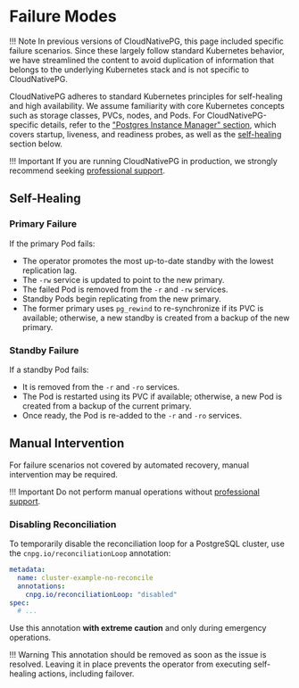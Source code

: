 <!-- SPDX-License-Identifier: CC-BY-4.0 -->
# Failure Modes

!!! Note
    In previous versions of CloudNativePG, this page included specific failure
    scenarios. Since these largely follow standard Kubernetes behavior, we have
    streamlined the content to avoid duplication of information that belongs to the
    underlying Kubernetes stack and is not specific to CloudNativePG.

CloudNativePG adheres to standard Kubernetes principles for self-healing and
high availability. We assume familiarity with core Kubernetes concepts such as
storage classes, PVCs, nodes, and Pods. For CloudNativePG-specific details,
refer to the ["Postgres Instance Manager" section](instance_manager.md), which
covers startup, liveness, and readiness probes, as well as the
[self-healing](#self-healing) section below.

!!! Important
    If you are running CloudNativePG in production, we strongly recommend
    seeking [professional support](https://cloudnative-pg.io/support/).

## Self-Healing

### Primary Failure

If the primary Pod fails:

- The operator promotes the most up-to-date standby with the lowest replication
  lag.
- The `-rw` service is updated to point to the new primary.
- The failed Pod is removed from the `-r` and `-rw` services.
- Standby Pods begin replicating from the new primary.
- The former primary uses `pg_rewind` to re-synchronize if its PVC is available;
  otherwise, a new standby is created from a backup of the new primary.

### Standby Failure

If a standby Pod fails:

- It is removed from the `-r` and `-ro` services.
- The Pod is restarted using its PVC if available; otherwise, a new Pod is
  created from a backup of the current primary.
- Once ready, the Pod is re-added to the `-r` and `-ro` services.

## Manual Intervention

For failure scenarios not covered by automated recovery, manual intervention
may be required.

!!! Important
    Do not perform manual operations without [professional support](https://cloudnative-pg.io/support/).

### Disabling Reconciliation

To temporarily disable the reconciliation loop for a PostgreSQL cluster, use
the `cnpg.io/reconciliationLoop` annotation:

```yaml
metadata:
  name: cluster-example-no-reconcile
  annotations:
    cnpg.io/reconciliationLoop: "disabled"
spec:
  # ...
```

Use this annotation **with extreme caution** and only during emergency
operations.

!!! Warning
    This annotation should be removed as soon as the issue is resolved. Leaving
    it in place prevents the operator from executing self-healing actions,
    including failover.
